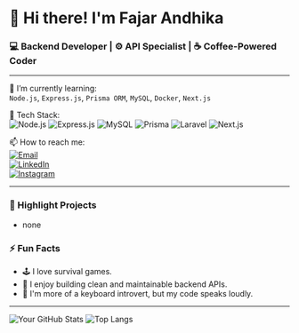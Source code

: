 # 👋 Hi there! I'm Fajar Andhika

### 💻 Backend Developer | ⚙️ API Specialist | ☕ Coffee-Powered Coder

---

🌱 I’m currently learning:  
`Node.js`, `Express.js`, `Prisma ORM`, `MySQL`, `Docker`, `Next.js`

🚀 Tech Stack:  
![Node.js](https://img.shields.io/badge/Node.js-339933?style=for-the-badge&logo=nodedotjs&logoColor=white)
![Express.js](https://img.shields.io/badge/Express.js-000000?style=for-the-badge&logo=express&logoColor=white)
![MySQL](https://img.shields.io/badge/MySQL-005C84?style=for-the-badge&logo=mysql&logoColor=white)
![Prisma](https://img.shields.io/badge/Prisma-2D3748?style=for-the-badge&logo=prisma&logoColor=white)
![Laravel](https://img.shields.io/badge/Laravel-FB503B?style=for-the-badge&logo=laravel&logoColor=white)
![Next.js](https://img.shields.io/badge/Next.js-000000?style=for-the-badge&logo=next.js&logoColor=white)

📫 How to reach me:  
[![Email](https://img.shields.io/badge/Email-D14836?style=for-the-badge&logo=gmail&logoColor=white)](mailto:youremail@gmail.com)  
[![LinkedIn](https://img.shields.io/badge/LinkedIn-blue?style=for-the-badge&logo=linkedin&logoColor=white)](https://linkedin.com/in/yourusername)  
[![Instagram](https://img.shields.io/badge/@yourhandle-E4405F?style=for-the-badge&logo=instagram&logoColor=white)](https://instagram.com/yourhandle)

---

### 📌 Highlight Projects

- none

### ⚡ Fun Facts

- 🕹 I love survival games.
- 📜 I enjoy building clean and maintainable backend APIs.
- 🤫 I'm more of a keyboard introvert, but my code speaks loudly.

---

![Your GitHub Stats](https://github-readme-stats.vercel.app/api?username=fan-png&show_icons=true&theme=radical)
![Top Langs](https://github-readme-stats.vercel.app/api/top-langs/?username=fan-png&layout=compact&theme=radical)
